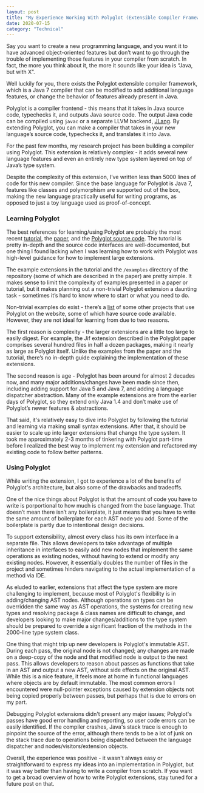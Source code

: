 ```yaml
---
layout: post
title: "My Experience Working With Polyglot (Extensible Compiler Framework)"
date: 2020-07-15
category: "Technical"
---
```


Say you want to create a new programming language, and you want it to have advanced object-oriented features but don’t want to go through the trouble of implementing those features in your compiler from scratch. In fact, the more you think about it, the more it sounds like your idea is “Java, but with X”. 

Well luckily for you, there exists the Polyglot extensible compiler framework, which is a Java 7 compiler that can be modified to add additional language features, or change the behavior of features already present in Java. 

Polyglot is a compiler frontend - this means that it takes in Java source code, typechecks it, and outputs Java source code. The output Java code can be compiled using `javac` or a separate LLVM backend, [JLang](https://polyglot-compiler.github.io/JLang/). By extending Polyglot, you can make a compiler that takes in your new language’s source code, typechecks it, and translates it into Java. 

For the past few months, my research project has been building a compiler using Polyglot. This extension is relatively complex - it adds several new language features and even an entirely new type system layered on top of Java’s type system. 

Despite the complexity of this extension, I’ve written less than 5000 lines of code for this new compiler. Since the base language for Polyglot is Java 7, features like classes and polymorphism are supported out of the box, making the new language practically useful for writing programs, as opposed to just a toy language used as proof-of-concept.

### Learning Polyglot

The best references for learning/using Polyglot are probably the most recent [tutorial](http://www.cs.cornell.edu/Projects/polyglot/pldi14/tutorial/), the [paper](http://www.cs.cornell.edu/nystrom/papers/polyglot.pdf), and the [Polyglot source code](https://github.com/polyglot-compiler/polyglot). The tutorial is pretty in-depth and the source code interfaces are well-documented, but one thing I found lacking when I was learning how to work with Polyglot was high-level guidance for how to implement large extensions. 

The example extensions in the tutorial and the `/examples` directory of the repository (some of which are described in the paper) are pretty simple. It makes sense to limit the complexity of examples presented in a paper or tutorial, but it makes planning out a non-trivial Polyglot extension a daunting task - sometimes it’s hard to know where to start or what you need to do.

Non-trivial examples do exist - there’s a [list](https://www.cs.cornell.edu/Projects/polyglot/) of some other projects that use Polyglot on the website, some of which have source code available. However, they are not ideal for learning from due to two reasons. 

The first reason is complexity - the larger extensions are a little too large to easily digest. For example, the Jif extension described in the Polyglot paper comprises several hundred files in half a dozen packages, making it nearly as large as Polyglot itself. Unlike the examples from the paper and the tutorial, there’s no in-depth guide explaining the implementation of these extensions. 

The second reason is age - Polyglot has been around for almost 2 decades now, and many major additions/changes have been made since then, including adding support for Java 5 and Java 7, and adding a language dispatcher abstraction. Many of the example extensions are from the earlier days of Polyglot, so they extend only Java 1.4 and don’t make use of Polyglot’s newer features & abstractions.

That said, it's relatively easy to dive into Polyglot by following the tutorial and learning via making small syntax extensions. After that, it should be easier to scale up into larger extensions that change the type system. It took me approximately 2-3 months of tinkering with Polyglot part-time before I realized the best way to implement my extension and refactored my existing code to follow better patterns.

### Using Polyglot

While writing the extension, I got to experience a lot of the benefits of Polyglot's architecture, but also some of the drawbacks and tradeoffs. 

One of the nice things about Polyglot is that the amount of code you have to write is porportional to how much is changed from the base language. That doesn’t mean there isn’t any boilerplate, it just means that you have to write the same amount of boilerplate for each AST node you add. Some of the boilerplate is partly due to intentional design decisions. 

To support extensibility, almost every class has its own interface in a separate file. This allows developers to take advantage of multiple inheritance in interfaces to easily add new nodes that implement the same operations as existing nodes, without having to extend or modify any existing nodes. However, it essentially doubles the number of files in the project and sometimes hinders navigating to the actual implementation of a method via IDE. 

As eluded to earlier, extensions that affect the type system are more challenging to implement, because most of Polyglot's flexibility is in adding/changing AST nodes. Although operations on types can be overridden the same way as AST operations, the systems for creating new types and resolving package & class names are difficult to change, and developers looking to make major changes/additions to the type system should be prepared to override a significant fraction of the methods in the 2000-line type system class.

One thing that might trip up new developers is Polyglot's immutable AST. During each pass, the original node is not changed; any changes are made on a deep-copy of the node and that modified node is output to the next pass. This allows developers to reason about passes as functions that take in an AST and output a new AST, without side effects on the original AST. While this is a nice feature, it feels more at home in functional languages where objects are by default immutable. The most common errors I encountered were null-pointer exceptions caused by extension objects not being copied properly between passes, but perhaps that is due to errors on my part.

Debugging Polyglot extensions didn't present any major issues; Polyglot's passes have good error handling and reporting, so user code errors can be easily identified. If the compiler crashes, Java's stack trace is enough to pinpoint the source of the error, although there tends to be a lot of junk on the stack trace due to operations being dispatched between the language dispatcher and nodes/visitors/extension objects. 

Overall, the experience was positive - it wasn't always easy or straightforward to express my ideas into an implementation in Polyglot, but it was way better than having to write a compiler from scratch. If you want to get a broad overview of how to write Polyglot extensions, stay tuned for a future post on that.
